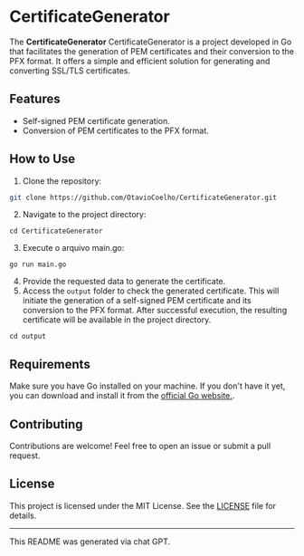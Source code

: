 # CertificateGenerator

The **CertificateGenerator** CertificateGenerator is a project developed in Go that facilitates the generation of PEM certificates and their conversion to the PFX format. It offers a simple and efficient solution for generating and converting SSL/TLS certificates.

## Features

- Self-signed PEM certificate generation.
- Conversion of PEM certificates to the PFX format.

## How to Use

1. Clone the repository:

```bash
git clone https://github.com/OtavioCoelho/CertificateGenerator.git
```

2. Navigate to the project directory:

```
cd CertificateGenerator
```

3. Execute o arquivo main.go:

```
go run main.go
```

4. Provide the requested data to generate the certificate.
5. Access the `output` folder to check the generated certificate. This will initiate the generation of a self-signed PEM certificate and its conversion to the PFX format. After successful execution, the resulting certificate will be available in the project directory.

```
cd output
```

## Requirements

Make sure you have Go installed on your machine. If you don't have it yet, you can download and install it from the [official Go website.](https://golang.org/).

## Contributing

Contributions are welcome! Feel free to open an issue or submit a pull request.

## License

This project is licensed under the MIT License. See the [LICENSE](LICENSE) file for details.

---

This README was generated via chat GPT.